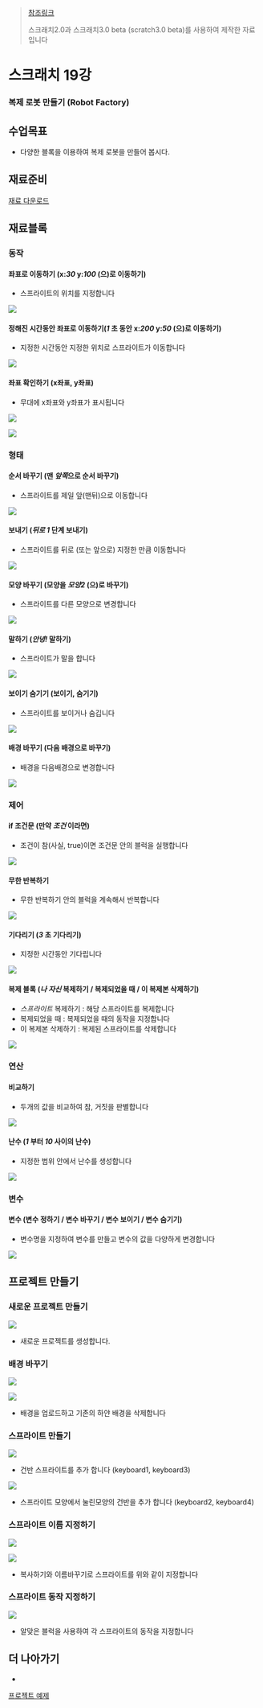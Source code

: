 > [참조링크](https://scratch.mit.edu/projects/174334392/)
>
> 스크래치2.0과 스크래치3.0 beta (scratch3.0 beta)를 사용하여 제작한 자료입니다



# 스크래치 19강

### 복제 로봇 만들기 (Robot Factory)



## 수업목표

- 다양한 블록을 이용하여 복제 로봇을 만들어 봅시다.



## 재료준비



[재료 다운로드]()



## 재료블록



### 동작

#### 좌표로 이동하기 (x:*30* y:*100* (으)로 이동하기)

- 스프라이트의 위치를 지정합니다

![](./resources/motion-go_to.png)

#### 정해진 시간동안 좌표로 이동하기(*1* 초 동안 x:*200* y:*50* (으)로 이동하기)

- 지정한 시간동안 지정한 위치로 스프라이트가 이동합니다

![](./resources/motion-glide.png)

#### 좌표 확인하기 (x좌표, y좌표)

- 무대에 x좌표와 y좌표가 표시됩니다

![](./resources/motion-position1.png)

![](./resources/motion-position2.png)



### 형태

#### 순서 바꾸기 (맨 *앞쪽*으로 순서 바꾸기)

- 스프라이트를 제일 앞(맨뒤)으로 이동합니다

![](./resources/looks-go_to.png)

#### 보내기 (*뒤로* *1* 단계 보내기)

- 스프라이트를 뒤로 (또는 앞으로) 지정한 만큼 이동합니다


![](./resources/looks-go.png)

#### 모양 바꾸기 (모양을 *모양2* (으)로 바꾸기)

- 스프라이트를 다른 모양으로 변경합니다

![](./resources/looks-switch_costume.png)

#### 말하기 (*안녕!* 말하기)

- 스프라이트가 말을 합니다

![](./resources/looks-say.png)

#### 보이기 숨기기 (보이기, 숨기기)

- 스프라이트를 보이거나 숨깁니다

![](./resources/looks-show,hide.png)

#### 배경 바꾸기 (다음 배경으로 바꾸기)

- 배경을 다음배경으로 변경합니다

![](./resources/looks-next_backdrop.png)



### 제어

#### if 조건문 (만약 *조건* 이라면)

- 조건이 참(사실, true)이면 조건문 안의 블럭을 실행합니다 


![](./resources/control-if.png)

#### 무한 반복하기

- 무한 반복하기 안의 블럭을 계속해서 반복합니다

![](./resources/control-forever.png)

#### 기다리기 (*3* 초 기다리기)

- 지정한 시간동안 기다립니다


![](./resources/control-wait.png)

#### 복제 블록 (*나 자신* 복제하기 / 복제되었을 때 / 이 복제본 삭제하기)

- *스프라이트* 복제하기 : 해당 스프라이트를 복제합니다
- 복제되었을 때 : 복제되었을 때의 동작을 지정합니다
- 이 복제본 삭제하기 : 복제된 스프라이트를 삭제합니다

![](./resources/control-copy.png)



### 연산

#### 비교하기

- 두개의 값을 비교하여 참, 거짓을 판별합니다

![](./resources/operators-compare.png)

#### 난수 (*1* 부터 *10* 사이의 난수)

- 지정한 범위 안에서 난수를 생성합니다

![](./resources/operators-random.png)



### 변수

#### 변수 (변수 정하기 / 변수 바꾸기 / 변수 보이기 / 변수 숨기기)

- 변수명을 지정하여 변수를 만들고 변수의 값을 다양하게 변경합니다

![](./resources/value.png)



## 프로젝트 만들기

### 새로운 프로젝트 만들기

![](./resources/new_project.png)

- 새로운 프로젝트를 생성합니다.



### 배경 바꾸기

![](./resources/.png)

![](./resources/.png)

- 배경을 업로드하고 기존의 하얀 배경을 삭제합니다



### 스프라이트 만들기

![](./resources/.png)

- 건반 스프라이트를 추가 합니다 (keyboard1, keyboard3)

![](./resources/.png)

- 스프라이트 모양에서 눌린모양의 건반을 추가 합니다 (keyboard2, keyboard4)



### 스프라이트 이름 지정하기

![](./resources/.png)

![](./resources/.PNG)

- 복사하기와 이름바꾸기로 스프라이트를 위와 같이 지정합니다



### 스프라이트 동작 지정하기

![](./resources/.png)

- 알맞은 블럭을 사용하여 각 스프라이트의 동작을 지정합니다



## 더 나아가기

- 


[프로젝트 예제](https://scratch.mit.edu/projects/)